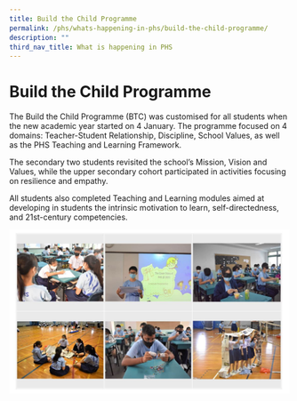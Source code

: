 ```yaml
---
title: Build the Child Programme
permalink: /phs/whats-happening-in-phs/build-the-child-programme/
description: ""
third_nav_title: What is happening in PHS
---
```

# **Build the Child Programme**

The Build the Child Programme (BTC) was customised for all students when the new academic year started on 4 January. The programme focused on 4 domains: Teacher-Student Relationship, Discipline, School Values, as well as the PHS Teaching and Learning Framework.  

The secondary two students revisited the school’s Mission, Vision and Values, while the upper secondary cohort participated in activities focusing on resilience and empathy.

All students also completed Teaching and Learning modules aimed at developing in students the intrinsic motivation to learn, self-directedness, and 21st\-century competencies.

![](/images/buildthechildprog.jpg)